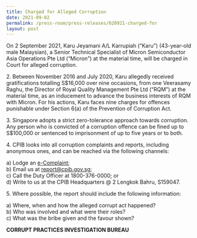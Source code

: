 ```yaml
---
title: Charged for Alleged Corruption
date: 2021-09-02
permalink: /press-room/press-releases/020921-charged-for
layout: post
---
```

On 2 September 2021, Karu Jeyamani A/L Karrupiah (“Karu”) (43-year-old male Malaysian), a Senior Technical Specialist of Micron Semiconductor Asia Operations Pte Ltd (“Micron”) at the material time, will be charged in Court for alleged corruption. 

2\. Between November 2016 and July 2020, Karu allegedly received gratifications totalling S$16,000 over nine occasions, from one Veerasamy Raghu, the Director of Royal Quality Management Pte Ltd (“RQM”) at the material time, as an inducement to advance the business interests of RQM with Micron. For his actions, Karu faces nine charges for offences punishable under Section 6(a) of the Prevention of Corruption Act.

3\. Singapore adopts a strict zero-tolerance approach towards corruption. Any person who is convicted of a corruption offence can be fined up to S$100,000 or sentenced to imprisonment of up to five years or to both. 

4\. CPIB looks into all corruption complaints and reports, including anonymous ones, and can be reached via the following channels:

a) Lodge an [e-Complaint](/e-services/e-complaint-for-corrupt-conduct);<br>
b) Email us at <a href="mailto:report@cpib.gov.sg" class="spamspan">report@cpib.gov.sg</a>;<br>
c) Call the Duty Officer at 1800-376-0000; or<br>
d) Write to us at the CPIB Headquarters @ 2 Lengkok Bahru, S159047.

5\. Where possible, the report should include the following information:

a)	Where, when and how the alleged corrupt act happened? <br>
b)	Who was involved and what were their roles? <br>
c)	What was the bribe given and the favour shown? 

**CORRUPT PRACTICES INVESTIGATION BUREAU**